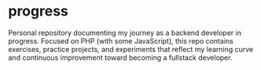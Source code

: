 # progress
Personal repository documenting my journey as a backend developer in progress. Focused on PHP (with some JavaScript), this repo contains exercises, practice projects, and experiments that reflect my learning curve and continuous improvement toward becoming a fullstack developer.
